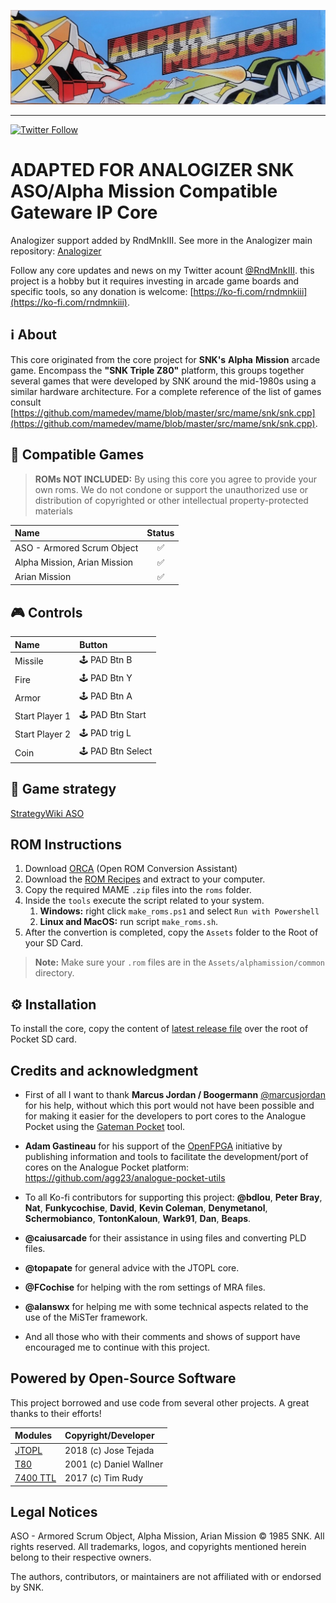 [![Alpha Mission Marqueé](alpha-mission_marquee.jpg)](#)

---

[![Twitter Follow](https://img.shields.io/twitter/follow/rndmnkiii?style=social)](https://twitter.com/rndmnkiii)
# __ADAPTED FOR ANALOGIZER__ SNK ASO/Alpha Mission Compatible Gateware IP Core

Analogizer support added by RndMnkIII. See more in the Analogizer main repository: [Analogizer](https://github.com/RndMnkIII/Analogizer)

Follow any core updates and news on my Twitter acount [@RndMnkIII](https://twitter.com/RndMnkIII). this project is a hobby but it requires investing in arcade game boards and specific tools, so any donation is welcome: [https://ko-fi.com/rndmnkiii](https://ko-fi.com/rndmnkiii).

## ℹ️ About

This core originated from the core project for __SNK's__ __Alpha__ __Mission__ arcade game. Encompass the __"SNK Triple Z80"__ platform, this groups together several games that were developed by SNK around the mid-1980s using a similar hardware architecture. For a complete reference of the list of games consult
[https://github.com/mamedev/mame/blob/master/src/mame/snk/snk.cpp](https://github.com/mamedev/mame/blob/master/src/mame/snk/snk.cpp).

## 🔗 Compatible Games

> __ROMs NOT INCLUDED:__ By using this core you agree to provide your own roms. We do not condone or support the unauthorized use or distribution of copyrighted or other intellectual property-protected materials

| Name                         | Status |
| :--------------------------- | :----: |
| ASO - Armored Scrum Object   |  ✅    |
| Alpha Mission, Arian Mission |  ✅    |
| Arian Mission                |  ✅    |

## 🎮 Controls
| Name           | Button          |
| :------------- | :-------------- |
| Missile        | 🕹️ PAD Btn B      |
| Fire           | 🕹️ PAD Btn Y      |
| Armor          | 🕹️ PAD Btn A      |
| Start Player 1 | 🕹️ PAD Btn Start  |
| Start Player 2 | 🕹️ PAD trig L     |
| Coin           | 🕹️ PAD Btn Select |

## 🧩 Game strategy
[StrategyWiki ASO](https://strategywiki.org/wiki/ASO:_Armored_Scrum_Object)

## ROM Instructions

1. Download [ORCA](https://github.com/opengateware/tools-orca/releases/latest) (Open ROM Conversion Assistant)
2. Download the [ROM Recipes](https://github.com/RndMnkIII/PocketAlphaMission/releases/tag/alphamission_rom-recipes-v1.0) and extract to your computer.
3. Copy the required MAME `.zip` files into the `roms` folder.
4. Inside the `tools` execute the script related to your system.
   1. **Windows:** right click `make_roms.ps1` and select `Run with Powershell`
   2. **Linux and MacOS:** run script `make_roms.sh`.
5. After the convertion is completed, copy the `Assets` folder to the Root of your SD Card.

> **Note:** Make sure your `.rom` files are in the `Assets/alphamission/common` directory.

## ⚙️ Installation

To install the core, copy the content of [latest release file](https://github.com/RndMnkIII/PocketAlphaMission/releases/download/alphamission-pocket-v1.0/rndmnkiii.alphamission_pocket-v1.0.zip) over the root of Pocket SD card.

## Credits and acknowledgment
* First of all I want to thank __Marcus Jordan / Boogermann__ [@marcusjordan](https://twitter.com/marcusjordan) for his help, without which this port would not have been possible and for making it easier for the developers to port cores to the Analogue Pocket using the [Gateman Pocket](https://github.com/opengateware/gateman-pocket) tool.

* __Adam Gastineau__ for his support of the [OpenFPGA](https://www.analogue.co/developer/docs/overview) initiative by publishing information and tools to facilitate the development/port of cores on the Analogue Pocket platform: https://github.com/agg23/analogue-pocket-utils


* To all Ko-fi contributors for supporting this project: __@bdlou__, __Peter Bray__, __Nat__, __Funkycochise__, __David__, __Kevin Coleman__, __Denymetanol__, __Schermobianco__, __TontonKaloun__, __Wark91__, __Dan__, __Beaps__.
* __@caiusarcade__ for their assistance in using files and converting PLD files.
* __@topapate__ for general advice with the JTOPL core.
* __@FCochise__ for helping with the rom settings of MRA files.
* __@alanswx__ for helping me with some technical aspects related to the use of the MiSTer framework.
* And all those who with their comments and shows of support have encouraged me to continue with this project.

## Powered by Open-Source Software

This project borrowed and use code from several other projects. A great thanks to their efforts!

| Modules | Copyright/Developer     |
| :------ | :---------------------- |
| [JTOPL] | 2018 (c) Jose Tejada    |
| [T80]   | 2001 (c) Daniel Wallner |
| [7400 TTL]   | 2017 (c) Tim Rudy |

## Legal Notices

ASO - Armored Scrum Object, Alpha Mission, Arian Mission © 1985 SNK. All rights reserved.
All trademarks, logos, and copyrights mentioned herein belong to their respective owners.

The authors, contributors, or maintainers are not affiliated with or endorsed by SNK.

[T80]: https://opencores.org/projects/t80
[JTOPL]: https://github.com/jotego/jt49
[7400 TTL]: https://github.com/TimRudy/ice-chips-verilog
